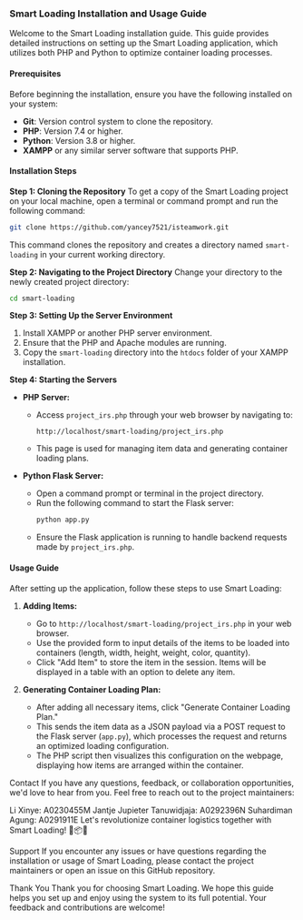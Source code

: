 ### Smart Loading Installation and Usage Guide

Welcome to the Smart Loading installation guide. This guide provides detailed instructions on setting up the Smart Loading application, which utilizes both PHP and Python to optimize container loading processes.

#### Prerequisites
Before beginning the installation, ensure you have the following installed on your system:
- **Git**: Version control system to clone the repository.
- **PHP**: Version 7.4 or higher.
- **Python**: Version 3.8 or higher.
- **XAMPP** or any similar server software that supports PHP.

#### Installation Steps

**Step 1: Cloning the Repository**
To get a copy of the Smart Loading project on your local machine, open a terminal or command prompt and run the following command:

```sh
git clone https://github.com/yancey7521/isteamwork.git
```

This command clones the repository and creates a directory named `smart-loading` in your current working directory.

**Step 2: Navigating to the Project Directory**
Change your directory to the newly created project directory:

```sh
cd smart-loading
```

**Step 3: Setting Up the Server Environment**
1. Install XAMPP or another PHP server environment.
2. Ensure that the PHP and Apache modules are running.
3. Copy the `smart-loading` directory into the `htdocs` folder of your XAMPP installation.

**Step 4: Starting the Servers**

- **PHP Server:**
  - Access `project_irs.php` through your web browser by navigating to:
    ```plaintext
    http://localhost/smart-loading/project_irs.php
    ```
  - This page is used for managing item data and generating container loading plans.

- **Python Flask Server:**
  - Open a command prompt or terminal in the project directory.
  - Run the following command to start the Flask server:
    ```sh
    python app.py
    ```
  - Ensure the Flask application is running to handle backend requests made by `project_irs.php`.

#### Usage Guide
After setting up the application, follow these steps to use Smart Loading:

1. **Adding Items:**
   - Go to `http://localhost/smart-loading/project_irs.php` in your web browser.
   - Use the provided form to input details of the items to be loaded into containers (length, width, height, weight, color, quantity).
   - Click "Add Item" to store the item in the session. Items will be displayed in a table with an option to delete any item.

2. **Generating Container Loading Plan:**
   - After adding all necessary items, click "Generate Container Loading Plan."
   - This sends the item data as a JSON payload via a POST request to the Flask server (`app.py`), which processes the request and returns an optimized loading configuration.
   - The PHP script then visualizes this configuration on the webpage, displaying how items are arranged within the container.

Contact
If you have any questions, feedback, or collaboration opportunities, we'd love to hear from you. Feel free to reach out to the project maintainers:

Li Xinye: A0230455M
Jantje Jupieter Tanuwidjaja: A0292396N
Suhardiman Agung: A0291911E
Let's revolutionize container logistics together with Smart Loading! 🚢📦🌟

Support
If you encounter any issues or have questions regarding the installation or usage of Smart Loading, please contact the project maintainers or open an issue on this GitHub repository.

Thank You
Thank you for choosing Smart Loading. We hope this guide helps you set up and enjoy using the system to its full potential. Your feedback and contributions are welcome!